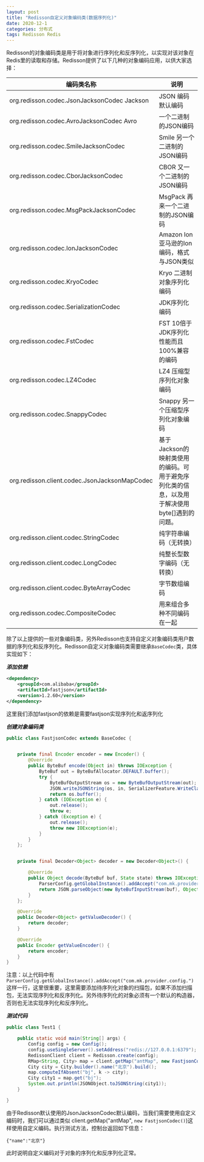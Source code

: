 ```yaml
---
layout: post
title: "Redisson自定义对象编码类(数据序列化)"
date: 2020-12-1
categories: 分布式
tags: Redisson Redis  
--- 
```


Redisson的对象编码类是用于将对象进行序列化和反序列化，以实现对该对象在Redis里的读取和存储。Redisson提供了以下几种的对象编码应用，以供大家选择：

编码类名称 |	说明
-|-|
org.redisson.codec.JsonJacksonCodec	Jackson |JSON 编码 默认编码|
org.redisson.codec.AvroJacksonCodec	Avro |一个二进制的JSON编码|
org.redisson.codec.SmileJacksonCodec	|Smile 另一个二进制的JSON编码|
org.redisson.codec.CborJacksonCodec	|CBOR 又一个二进制的JSON编码|
org.redisson.codec.MsgPackJacksonCodec	|MsgPack 再来一个二进制的JSON编码|
org.redisson.codec.IonJacksonCodec	|Amazon Ion 亚马逊的Ion编码，格式与JSON类似|
org.redisson.codec.KryoCodec	|Kryo 二进制对象序列化编码|
org.redisson.codec.SerializationCodec|	JDK序列化编码|
org.redisson.codec.FstCodec	|FST 10倍于JDK序列化性能而且100%兼容的编码|
org.redisson.codec.LZ4Codec	|LZ4 压缩型序列化对象编码|
org.redisson.codec.SnappyCodec	|Snappy 另一个压缩型序列化对象编码
org.redisson.client.codec.JsonJacksonMapCodec|	基于Jackson的映射类使用的编码。可用于避免序列化类的信息，以及用于解决使用byte[]遇到的问题。|
org.redisson.client.codec.StringCodec	|纯字符串编码（无转换）|
org.redisson.client.codec.LongCodec	|纯整长型数字编码（无转换）|
org.redisson.client.codec.ByteArrayCodec	|字节数组编码|
org.redisson.codec.CompositeCodec	|用来组合多种不同编码在一起|


除了以上提供的一些对象编码类，另外Redisson也支持自定义对象编码类用户数据的序列化和反序列化。Redisson自定义对象编码类需要继承`BaseCodec`类，具体实现如下：

***添加依赖***

```xml
<dependency>
    <groupId>com.alibaba</groupId>
    <artifactId>fastjson</artifactId>
    <version>1.2.60</version>
</dependency>
```

这里我们添加fastjson的依赖是需要fastjson实现序列化和返序列化

***创建对象编码类***

```java
public class FastjsonCodec extends BaseCodec {


    private final Encoder encoder = new Encoder() {
        @Override
        public ByteBuf encode(Object in) throws IOException {
            ByteBuf out = ByteBufAllocator.DEFAULT.buffer();
            try {
                ByteBufOutputStream os = new ByteBufOutputStream(out);
                JSON.writeJSONString(os, in, SerializerFeature.WriteClassName);
                return os.buffer();
            } catch (IOException e) {
                out.release();
                throw e;
            } catch (Exception e) {
                out.release();
                throw new IOException(e);
            }
        }
    };


    private final Decoder<Object> decoder = new Decoder<Object>() {

        @Override
        public Object decode(ByteBuf buf, State state) throws IOException {
            ParserConfig.getGlobalInstance().addAccept("com.mk.provider.config.");
            return JSON.parseObject(new ByteBufInputStream(buf), Object.class);
        }
    };

    @Override
    public Decoder<Object> getValueDecoder() {
        return decoder;
    }

    @Override
    public Encoder getValueEncoder() {
        return encoder;
    }
}
```

注意：以上代码中有`ParserConfig.getGlobalInstance().addAccept("com.mk.provider.config.")`这样一行，这里很重要，这里需要添加待序列化对象的扫描包，如果不添加扫描包，无法实现序列化和反序列化。另外待序列化的对象必须有一个默认的构造器，否则也无法实现序列化和反序列化。

***测试代码***

```java
public class Test1 {

    public static void main(String[] args) {
        Config config = new Config();
        config.useSingleServer().setAddress("redis://127.0.0.1:6379");
        RedissonClient client = Redisson.create(config);
        RMap<String, City> map = client.getMap("antMap", new FastjsonCodec());
        City city = City.builder().name("北京").build();
        map.computeIfAbsent("bj", k -> city);
        City city1 = map.get("bj");
        System.out.println(JSONObject.toJSONString(city1));
    }

}
```

由于Redisson默认使用的JsonJacksonCodec默认编码，当我们需要使用自定义编码时，我们可以通过类似 client.getMap("antMap", `new FastjsonCodec()`)这样使用自定义编码。执行测试方法，控制台返回如下信息：

```
{"name":"北京"}
```

此时说明自定义编码对于对象的序列化和反序列化正常。
